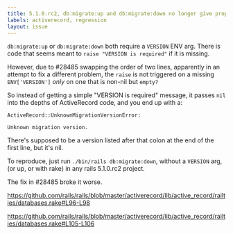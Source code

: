 ```yaml
---
title: 5.1.0.rc2, db:migrate:up and db:migrate:down no longer give proper errors
labels: activerecord, regression
layout: issue
---
```


`db:migrate:up` or `db:migrate:down` both require a `VERSION` ENV arg. There is code that seems meant to `raise "VERSION is required"` if it is missing. 

However, due to #28485 swapping the order of two lines, apparently in an attempt to fix a different problem, the `raise` is not triggered on a missing `ENV['VERSION']` _only_ on one that is non-nil but `empty?`

So instead of getting a simple "VERSION is required" message, it passes `nil` into the depths of ActiveRecord code, and you end up with a:

```
ActiveRecord::UnknownMigrationVersionError:

Unknown migration version.
```

There's supposed to be a version listed after that colon at the end of the first line, but it's nil. 

To reproduce, just run `./bin/rails db:migrate:down`, without a `VERSION` arg, (or up, or with rake) in any rails 5.1.0.rc2 project. 

The fix in #28485 broke it worse. 

https://github.com/rails/rails/blob/master/activerecord/lib/active_record/railties/databases.rake#L96-L98

https://github.com/rails/rails/blob/master/activerecord/lib/active_record/railties/databases.rake#L105-L106
